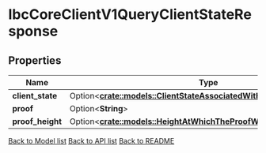 # IbcCoreClientV1QueryClientStateResponse

## Properties

Name | Type | Description | Notes
------------ | ------------- | ------------- | -------------
**client_state** | Option<[**crate::models::ClientStateAssociatedWithTheRequestIdentifier**](client_state_associated_with_the_request_identifier.md)> |  | [optional]
**proof** | Option<**String**> |  | [optional]
**proof_height** | Option<[**crate::models::HeightAtWhichTheProofWasRetrieved**](height_at_which_the_proof_was_retrieved.md)> |  | [optional]

[Back to Model list](../README.md#documentation-for-models) [Back to API list](../README.md#documentation-for-api-endpoints) [Back to README](../README.md)


